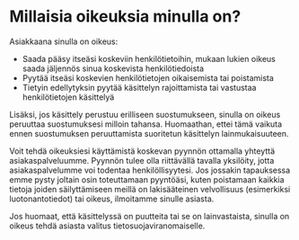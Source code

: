 # Millaisia oikeuksia minulla on?

Asiakkaana sinulla on oikeus:

* Saada pääsy itseäsi koskeviin henkilötietoihin, mukaan lukien oikeus saada jäljennös sinua koskevista henkilötiedoista
* Pyytää itseäsi koskevien henkilötietojen oikaisemista tai poistamista
* Tietyin edellytyksin pyytää käsittelyn rajoittamista tai vastustaa henkilötietojen käsittelyä

Lisäksi, jos käsittely perustuu erilliseen suostumukseen, sinulla on oikeus peruuttaa suostumuksesi milloin tahansa. Huomaathan, ettei tämä vaikuta ennen suostumuksen peruuttamista suoritetun käsittelyn lainmukaisuuteen.

Voit tehdä oikeuksiesi käyttämistä koskevan pyynnön ottamalla yhteyttä asiakaspalveluumme. Pyynnön tulee olla riittävällä tavalla yksilöity, jotta asiakaspalvelumme voi todentaa henkilöllisyytesi. Jos jossakin tapauksessa emme pysty joltain osin toteuttamaan pyyntöäsi, kuten poistamaan kaikkia tietoja joiden säilyttämiseen meillä on lakisääteinen velvollisuus (esimerkiksi luotonantotiedot) tai oikeus, ilmoitamme sinulle asiasta.

Jos huomaat, että käsittelyssä on puutteita tai se on lainvastaista, sinulla on oikeus tehdä asiasta valitus tietosuojaviranomaiselle.
